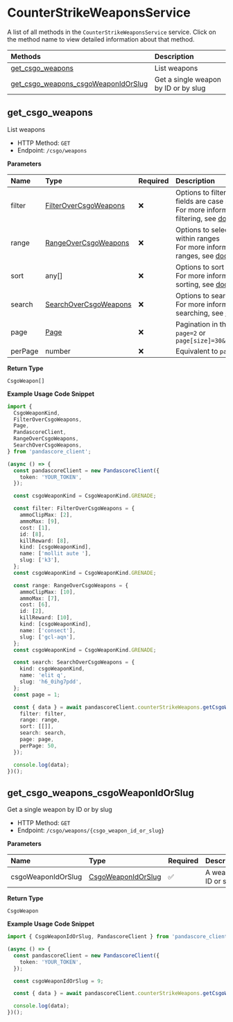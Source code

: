 # CounterStrikeWeaponsService

A list of all methods in the `CounterStrikeWeaponsService` service. Click on the method name to view detailed information about that method.

| Methods                                                                     | Description                          |
| :-------------------------------------------------------------------------- | :----------------------------------- |
| [get_csgo_weapons](#get_csgo_weapons)                                       | List weapons                         |
| [get_csgo_weapons_csgoWeaponIdOrSlug](#get_csgo_weapons_csgoweaponidorslug) | Get a single weapon by ID or by slug |

## get_csgo_weapons

List weapons

- HTTP Method: `GET`
- Endpoint: `/csgo/weapons`

**Parameters**

| Name    | Type                                                        | Required | Description                                                                                                                                         |
| :------ | :---------------------------------------------------------- | :------- | :-------------------------------------------------------------------------------------------------------------------------------------------------- |
| filter  | [FilterOverCsgoWeapons](../models/FilterOverCsgoWeapons.md) | ❌       | Options to filter results. String fields are case sensitive <br/>For more information on filtering, see [docs](/docs/filtering-and-sorting#filter). |
| range   | [RangeOverCsgoWeapons](../models/RangeOverCsgoWeapons.md)   | ❌       | Options to select results within ranges <br/>For more information on ranges, see [docs](/docs/filtering-and-sorting#range).                         |
| sort    | any[]                                                       | ❌       | Options to sort results <br/>For more information on sorting, see [docs](/docs/filtering-and-sorting#sort).                                         |
| search  | [SearchOverCsgoWeapons](../models/SearchOverCsgoWeapons.md) | ❌       | Options to search results <br/>For more information on searching, see [docs](/docs/filtering-and-sorting#search).                                   |
| page    | [Page](../models/Page.md)                                   | ❌       | Pagination in the form of `page=2` or `page[size]=30&page[number]=2`                                                                                |
| perPage | number                                                      | ❌       | Equivalent to `page[size]`                                                                                                                          |

**Return Type**

`CsgoWeapon[]`

**Example Usage Code Snippet**

```typescript
import {
  CsgoWeaponKind,
  FilterOverCsgoWeapons,
  Page,
  PandascoreClient,
  RangeOverCsgoWeapons,
  SearchOverCsgoWeapons,
} from 'pandascore_client';

(async () => {
  const pandascoreClient = new PandascoreClient({
    token: 'YOUR_TOKEN',
  });

  const csgoWeaponKind = CsgoWeaponKind.GRENADE;

  const filter: FilterOverCsgoWeapons = {
    ammoClipMax: [2],
    ammoMax: [9],
    cost: [1],
    id: [8],
    killReward: [8],
    kind: [csgoWeaponKind],
    name: ['mollit aute '],
    slug: ['k3'],
  };
  const csgoWeaponKind = CsgoWeaponKind.GRENADE;

  const range: RangeOverCsgoWeapons = {
    ammoClipMax: [10],
    ammoMax: [7],
    cost: [6],
    id: [2],
    killReward: [10],
    kind: [csgoWeaponKind],
    name: ['consect'],
    slug: ['gcl-aqn'],
  };
  const csgoWeaponKind = CsgoWeaponKind.GRENADE;

  const search: SearchOverCsgoWeapons = {
    kind: csgoWeaponKind,
    name: 'elit q',
    slug: 'h6_0ihg7pdd',
  };
  const page = 1;

  const { data } = await pandascoreClient.counterStrikeWeapons.getCsgoWeapons({
    filter: filter,
    range: range,
    sort: [[]],
    search: search,
    page: page,
    perPage: 50,
  });

  console.log(data);
})();
```

## get_csgo_weapons_csgoWeaponIdOrSlug

Get a single weapon by ID or by slug

- HTTP Method: `GET`
- Endpoint: `/csgo/weapons/{csgo_weapon_id_or_slug}`

**Parameters**

| Name               | Type                                                  | Required | Description         |
| :----------------- | :---------------------------------------------------- | :------- | :------------------ |
| csgoWeaponIdOrSlug | [CsgoWeaponIdOrSlug](../models/CsgoWeaponIdOrSlug.md) | ✅       | A weapon ID or slug |

**Return Type**

`CsgoWeapon`

**Example Usage Code Snippet**

```typescript
import { CsgoWeaponIdOrSlug, PandascoreClient } from 'pandascore_client';

(async () => {
  const pandascoreClient = new PandascoreClient({
    token: 'YOUR_TOKEN',
  });

  const csgoWeaponIdOrSlug = 9;

  const { data } = await pandascoreClient.counterStrikeWeapons.getCsgoWeaponsCsgoWeaponIdOrSlug();

  console.log(data);
})();
```

<!-- This file was generated by liblab | https://liblab.com/ -->
